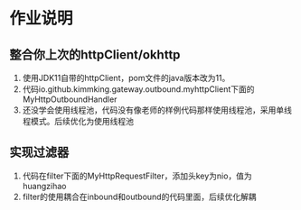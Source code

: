 # 作业说明
## 整合你上次的httpClient/okhttp
1. 使用JDK11自带的httpClient，pom文件的java版本改为11。
2. 代码io.github.kimmking.gateway.outbound.myhttpClient下面的MyHttpOutboundHandler
3. 还没学会使用线程池，代码没有像老师的样例代码那样使用线程池，采用单线程模式。后续优化为使用线程池

## 实现过滤器
1. 代码在filter下面的MyHttpRequestFilter，添加头key为nio，值为huangzihao
2. filter的使用耦合在inbound和outbound的代码里面，后续优化解耦
